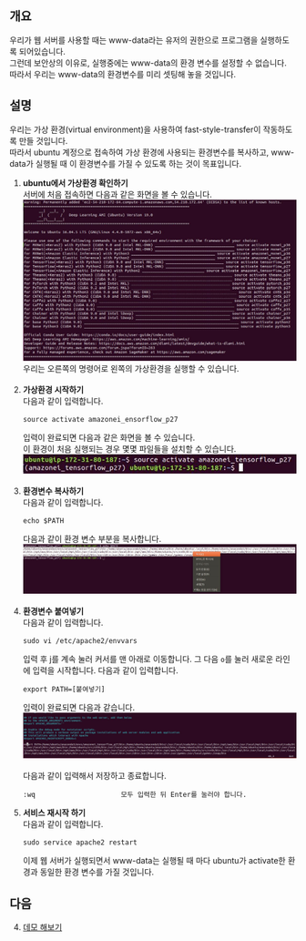 ## 개요
우리가 웹 서버를 사용할 때는 www-data라는 유저의 권한으로 프로그램을 실행하도록 되어있습니다.</br>
그런데 보안상의 이유로, 실행중에는 www-data의 환경 변수를 설정할 수 없습니다. </br>
따라서 우리는 www-data의 환경변수를 미리 셋팅해 놓을 것입니다.</br>

## 설명
우리는 가상 환경(virtual environment)을 사용하여 fast-style-transfer이 작동하도록 만들 것입니다.</br>
따라서 ubuntu 계정으로 접속하여 가상 환경에 사용되는 환경변수를 복사하고, www-data가 실행될 때 이 환경변수를 가질 수 있도록 하는 것이 목표입니다.
1. **ubuntu에서 가상환경 확인하기**</br>
    서버에 처음 접속하면 다음과 같은 화면을 볼 수 있습니다.</br>
    ![Style Images](https://github.com/BJ-Lim/Cloud/blob/master/captures/env_01.JPG)</br>
    우리는 오른쪽의 명령어로 왼쪽의 가상환경을 실행할 수 있습니다.</br></br>
2. **가상환경 시작하기**</br>
    다음과 같이 입력합니다.
    ```
    source activate amazonei_ensorflow_p27 
    ```
    입력이 완료되면 다음과 같은 화면을 볼 수 있습니다.</br>
    이 환경이 처음 실행되는 경우 몇몇 파일들을 설치할 수 있습니다.</br>
    ![Style Images](https://github.com/BJ-Lim/Cloud/blob/master/captures/env_02.JPG)</br></br>
3. **환경변수 복사하기**</br>
    다음과 같이 입력합니다.
    ```
    echo $PATH
    ```
    다음과 같이 환경 변수 부분을 복사합니다.
    ![Style Images](https://github.com/BJ-Lim/Cloud/blob/master/captures/env_03.JPG)</br></br>
 4. **환경변수 붙여넣기**</br>
    다음과 같이 입력합니다.
    ```
    sudo vi /etc/apache2/envvars
    ```
    입력 후 j를 계속 눌러 커서를 맨 아래로 이동합니다. 그 다음 `o`를 눌러 새로운 라인에 입력을 시작합니다. 다음과 같이 입력합니다.
    ```
    export PATH=[붙여넣기]
    ```
    입력이 완료되면 다음과 같습니다.</br>
    ![Style Images](https://github.com/BJ-Lim/Cloud/blob/master/captures/env_04.JPG)</br></br>
    다음과 같이 입력해서 저장하고 종료합니다.
    ```
    :wq                     모두 입력한 뒤 Enter를 눌러야 합니다.
    ```
5. **서비스 재시작 하기**</br>
    다음과 같이 입력합니다.
    ```
    sudo service apache2 restart
    ```
    이제 웹 서버가 실행되면서 www-data는 실행될 때 마다 ubuntu가 activate한 환경과 동일한 환경 변수를 가질 것입니다.

## 다음
4. [데모 해보기](https://github.com/BJ-Lim/Cloud/blob/master/tutorial/04_demo.md)
